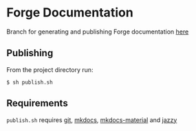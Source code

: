 # Forge Documentation

Branch for generating and publishing Forge documentation [here](http://stablekernel.github.io/Forge/)

## Publishing

From the project directory run:

`$ sh publish.sh`

## Requirements

`publish.sh` requires [git](https://git-scm.com/), [mkdocs](http://www.mkdocs.org/), [mkdocs-material](https://squidfunk.github.io/mkdocs-material/) and [jazzy](https://github.com/realm/jazzy)

